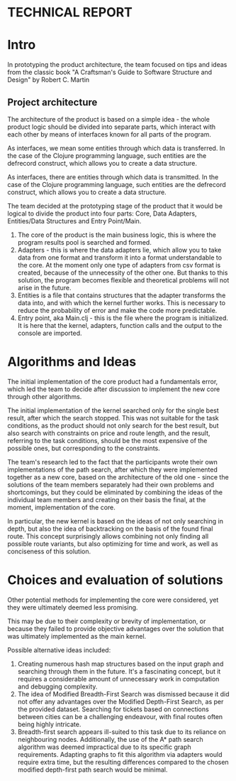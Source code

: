 # TECHNICAL REPORT

# Intro

In prototyping the product architecture, the team focused on tips and ideas from the classic book "A Craftsman's Guide to Software Structure and Design" by Robert C. Martin

## Project architecture

The architecture of the product is based on a simple idea - the whole product logic should be divided into separate parts, which interact with each other by means of interfaces known for all parts of the program.

As interfaces, we mean some entities through which data is transferred. In the case of the Clojure programming language, such entities are the defrecord construct, which allows you to create a data structure.


As interfaces, there are entities through which data is transmitted. In the case of the Clojure programming language, such entities are the defrecord construct, which allows you to create a data structure.

The team decided at the prototyping stage of the product that it would be logical to divide the product into four parts: Core, Data Adapters, Entities/Data Structures and Entry Point/Main.

1. The core of the product is the main business logic, this is where the program results pool is searched and formed.
2. Adapters - this is where the data adapters lie, which allow you to take data from one format and transform it into a format understandable to the core. At the moment only one type of adapters from csv format is created, because of the unnecessity of the other one. But thanks to this solution, the program becomes flexible and theoretical problems will not arise in the future.
3. Entities is a file that contains structures that the adapter transforms the data into, and with which the kernel further works. This is necessary to reduce the probability of error and make the code more predictable.
4. Entry point, aka Main.clj - this is the file where the program is initialized. It is here that the kernel, adapters, function calls and the output to the console are imported.

# Algorithms and Ideas

The initial implementation of the core product had a fundamentals error, which led the team to decide after discussion to implement the new core through other algorithms.

The initial implementation of the kernel searched only for the single best result, after which the search stopped. This was not suitable for the task conditions, as the product should not only search for the best result, but also search with constraints on price and route length, and the result, referring to the task conditions, should be the most expensive of the possible ones, but corresponding to the constraints.

The team's research led to the fact that the participants wrote their own implementations of the path search, after which they were implemented together as a new core, based on the architecture of the old one - since the solutions of the team members separately had their own problems and shortcomings, but they could be eliminated by combining the ideas of the individual team members and creating on their basis the final, at the moment, implementation of the core.

In particular, the new kernel is based on the ideas of not only searching in depth, but also the idea of backtracking on the basis of the found final route. This concept surprisingly allows combining not only finding all possible route variants, but also optimizing for time and work, as well as conciseness of this solution.

# Choices and evaluation of solutions

Other potential methods for implementing the core were considered, yet they were ultimately deemed less promising.

This may be due to their complexity or brevity of implementation, or because they failed to provide objective advantages over the solution that was ultimately implemented as the main kernel.

Possible alternative ideas included:

1. Creating numerous hash map structures based on the input graph and searching through them in the future.
   It's a fascinating concept, but it requires a considerable amount of unnecessary work in computation and debugging complexity.
2. The idea of Modified Breadth-First Search was dismissed because it did not offer any advantages over the Modified Depth-First Search, as per the provided dataset. Searching for tickets based on connections between cities can be a challenging endeavour, with final routes often being highly intricate.
3. Breadth-first search appears ill-suited to this task due to its reliance on neighbouring nodes. Additionally, the use of the A* path search algorithm was deemed impractical due to its specific graph requirements. Adapting graphs to fit this algorithm via adapters would require extra time, but the resulting differences compared to the chosen modified depth-first path search would be minimal.
